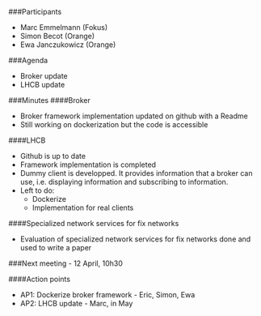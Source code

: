 ###Participants
* Marc Emmelmann (Fokus)
* Simon Becot (Orange)
* Ewa Janczukowicz (Orange)

###Agenda
* Broker update
* LHCB update

###Minutes
####Broker
- Broker framework implementation updated on github with a Readme
- Still working on dockerization but the code is accessible

####LHCB
- Github is up to date
- Framework implementation is completed
- Dummy client is developped. It provides information that a broker can use, i.e. displaying information and subscribing to information.
- Left to do:
    - Dockerize
    - Implementation for real clients

####Specialized network services for fix networks
- Evaluation of specialized network services for fix networks done and used to write a paper

###Next meeting - 12 April, 10h30

####Action points
* AP1: Dockerize broker framework - Eric, Simon, Ewa
* AP2: LHCB update - Marc, in May

